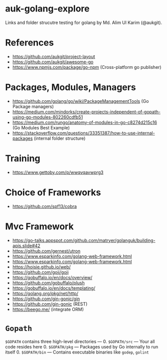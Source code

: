 # auk-golang-explore

Links and folder strucutre testing for golang by Md. Alim Ul Karim (@aukgit).
 
# References

- https://github.com/aukgit/project-layout
- https://github.com/aukgit/awesome-go
- https://www.npmjs.com/package/go-npm (Cross-platform go publisher)

# Packages, Modules, Managers

- https://github.com/golang/go/wiki/PackageManagementTools (Go Package managers)
- https://medium.com/mindorks/create-projects-independent-of-gopath-using-go-modules-802260cdfb51
- https://medium.com/rungo/anatomy-of-modules-in-go-c8274d215c16 (Go Modules Best Example)
- https://stackoverflow.com/questions/33351387/how-to-use-internal-packages (internal folder structure)

# Training

- https://www.gettoby.com/p/wwqvqavwprg3


# Choice of Frameworks

- https://github.com/spf13/cobra


# Mvc Framework
- https://go-talks.appspot.com/github.com/matryer/golanguk/building-apis.slide#42
- https://github.com/gernest/utron
- https://www.esparkinfo.com/golang-web-framework.html
- https://www.esparkinfo.com/golang-web-framework.html
- https://hoisie.github.io/web/
- https://github.com/goji/goji
- https://gobuffalo.io/en/docs/overview/
- https://github.com/gobuffalo/plush
- https://gobuffalo.io/en/docs/templating/
- https://golang.org/pkg/net/http/
- https://github.com/gin-gonic/gin
- https://github.com/gin-gonic (REST)
- https://beego.me/ (integrate ORM)

# `Gopath`
`$GOPATH` contains three high-level directories —
0. `$GOPATH/src` — Your all code resides here
0. `$GOPATH/pkg` — Packages used by Go internally to run itself
0. `$GOPATH/bin` — Contains executable binaries like `godep`, `golint`